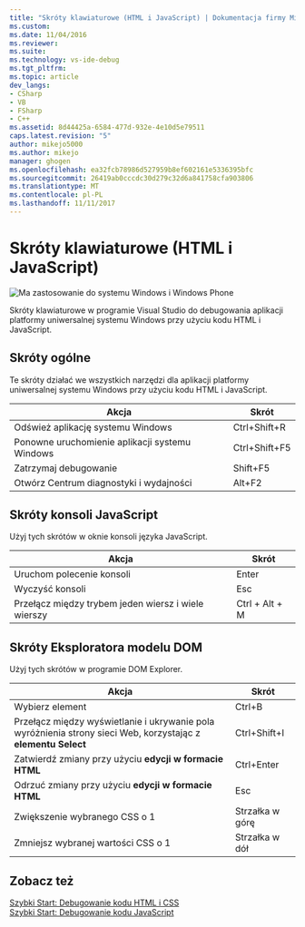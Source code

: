 ```yaml
---
title: "Skróty klawiaturowe (HTML i JavaScript) | Dokumentacja firmy Microsoft"
ms.custom: 
ms.date: 11/04/2016
ms.reviewer: 
ms.suite: 
ms.technology: vs-ide-debug
ms.tgt_pltfrm: 
ms.topic: article
dev_langs:
- CSharp
- VB
- FSharp
- C++
ms.assetid: 8d44425a-6584-477d-932e-4e10d5e79511
caps.latest.revision: "5"
author: mikejo5000
ms.author: mikejo
manager: ghogen
ms.openlocfilehash: ea32fcb78986d527959b8ef602161e5336395bfc
ms.sourcegitcommit: 26419ab0cccdc30d279c32d6a841758cfa903806
ms.translationtype: MT
ms.contentlocale: pl-PL
ms.lasthandoff: 11/11/2017
---
```

# <a name="keyboard-shortcuts-html-and-javascript"></a>Skróty klawiaturowe (HTML i JavaScript)
![Ma zastosowanie do systemu Windows i Windows Phone](../debugger/media/windows_and_phone_content.png "windows_and_phone_content")  
  
 Skróty klawiaturowe w programie Visual Studio do debugowania aplikacji platformy uniwersalnej systemu Windows przy użyciu kodu HTML i JavaScript.  
  
## <a name="general-shortcuts"></a>Skróty ogólne  
 Te skróty działać we wszystkich narzędzi dla aplikacji platformy uniwersalnej systemu Windows przy użyciu kodu HTML i JavaScript.  
  
|Akcja|Skrót|  
|------------|--------------|  
|Odśwież aplikację systemu Windows|Ctrl+Shift+R|  
|Ponowne uruchomienie aplikacji systemu Windows|Ctrl+Shift+F5|  
|Zatrzymaj debugowanie|Shift+F5|  
|Otwórz Centrum diagnostyki i wydajności|Alt+F2|  
  
## <a name="javascript-console-shortcuts"></a>Skróty konsoli JavaScript  
 Użyj tych skrótów w oknie konsoli języka JavaScript.  
  
|Akcja|Skrót|  
|------------|--------------|  
|Uruchom polecenie konsoli|Enter|  
|Wyczyść konsoli|Esc|  
|Przełącz między trybem jeden wiersz i wiele wierszy|Ctrl + Alt + M|  
  
## <a name="dom-explorer-shortcuts"></a>Skróty Eksploratora modelu DOM  
 Użyj tych skrótów w programie DOM Explorer.  
  
|Akcja|Skrót|  
|------------|--------------|  
|Wybierz element|Ctrl+B|  
|Przełącz między wyświetlanie i ukrywanie pola wyróżnienia strony sieci Web, korzystając z **elementu Select**|Ctrl+Shift+I|  
|Zatwierdź zmiany przy użyciu **edycji w formacie HTML**|Ctrl+Enter|  
|Odrzuć zmiany przy użyciu **edycji w formacie HTML**|Esc|  
|Zwiększenie wybranego CSS o 1|Strzałka w górę|  
|Zmniejsz wybranej wartości CSS o 1|Strzałka w dół|  
  
## <a name="see-also"></a>Zobacz też  
 [Szybki Start: Debugowanie kodu HTML i CSS](../debugger/quickstart-debug-html-and-css.md)   
 [Szybki Start: Debugowanie kodu JavaScript](../debugger/quickstart-debug-javascript-using-the-console.md)